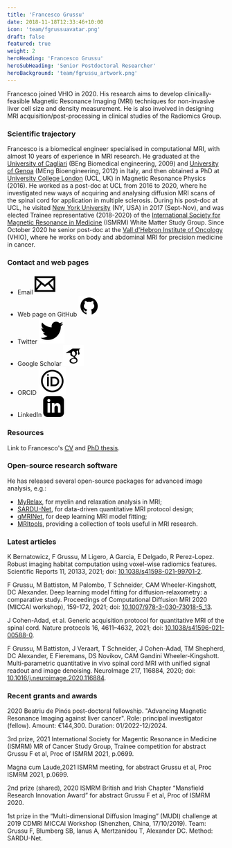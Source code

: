 ```yaml
---
title: 'Francesco Grussu'
date: 2018-11-18T12:33:46+10:00
icon: 'team/fgrussuavatar.png'
draft: false
featured: true
weight: 2
heroHeading: 'Francesco Grussu'
heroSubHeading: 'Senior Postdoctoral Researcher'
heroBackground: 'team/fgrussu_artwork.png'
---
```


Francesco joined VHIO in 2020. His research aims to develop clinically-feasible Magnetic Resonance Imaging (MRI) techniques for non-invasive liver cell size and density measurement. He is also involved in designing MRI acquisition/post-processing in clinical studies of the Radiomics Group.

### Scientific trajectory
Francesco is a biomedical engineer specialised in computational MRI, with almost 10 years of experience in MRI research. He graduated at the [University of Cagliari](https://www.unica.it/unica/en/homepage.page) (BEng Biomedical engineering, 2009) and [University of Genoa](https://unige.it/en) (MEng Bioengineering, 2012) in Italy, and then obtained a PhD at [University College London](https://www.ucl.ac.uk/) (UCL, UK) in Magnetic Resonance Physics (2016). He worked as a post-doc at UCL from 2016 to 2020, where he investigated new ways of acquiring and analysing diffusion MRI scans of the spinal cord for application in multiple sclerosis. During his post-doc at UCL, he visited [New York University](https://med.nyu.edu/departments-institutes/radiology) (NY, USA) in 2017 (Sept-Nov), and was elected Trainee representative (2018-2020) of the [International Society for Magnetic Resonance in Medicine](https://www.ismrm.org/) (ISMRM) White Matter Study Group. Since October 2020 he senior post-doc at the [Vall d'Hebron Institute of Oncology](https://www.vhio.net/) (VHIO), where he works on body and abdominal MRI for precision medicine in cancer.


### Contact and web pages
- Email [![profile](/social/mail.svg)](mailto:fgrussu@vhio.net)
- Web page on GitHub [![profile](/social/github.svg)](https://fragrussu.github.io)
- Twitter [![profile](/social/twitter.svg)](https://twitter.com/fragrussu)
- Google Scholar [![profile](/social/google-scholar.svg)](https://scholar.google.com/citations?user=Zj5Vt3YAAAAJ&hl=en&oi=ao)
- ORCID [![profile](/social/orcid.svg)](https://orcid.org/0000-0002-0945-3909) 
- LinkedIn [![profile](/social/linkedin.svg)](http://linkedin.com/in/francesco-grussu-9a289775)


### Resources
Link to Francesco's [CV](http://fragrussu.github.io/mycv.pdf) and [PhD thesis](https://discovery.ucl.ac.uk/id/eprint/1477007/7/FGrussu_PhD_final_20160320.pdf).


### Open-source research software
He has released several open-source packages for advanced image analysis, e.g.:
* [MyRelax](https://github.com/fragrussu/MyRelax), for myelin and relaxation analysis in MRI;
* [SARDU-Net](https://github.com/fragrussu/sardunet), for data-driven quantitative MRI protocol design;
* [qMRINet](https://github.com/fragrussu/qMRINet), for deep learning MRI model fitting;
* [MRItools](https://github.com/fragrussu/MRItools), providing a collection of tools useful in MRI research.


### Latest articles
K Bernatowicz, F Grussu, M Ligero, A Garcia, E Delgado, R Perez-Lopez. Robust imaging habitat computation using voxel-wise radiomics features. Scientific Reports 11, 20133, 2021; doi: [10.1038/s41598-021-99701-2](https://doi.org/10.1038/s41598-021-99701-2).

F Grussu, M Battiston, M Palombo, T Schneider, CAM Wheeler-Kingshott, DC Alexander. Deep learning model fitting for diffusion-relaxometry: a comparative study. Proceedings of Computational Diffusion MRI 2020 (MICCAI workshop), 159-172, 2021; doi: [10.1007/978-3-030-73018-5_13](https://doi.org/10.1007/978-3-030-73018-5_13).

J Cohen-Adad, et al. Generic acquisition protocol for quantitative MRI of the spinal cord. Nature protocols 16, 4611–4632, 2021; doi: [10.1038/s41596-021-00588-0](https://doi.org/10.1038/s41596-021-00588-0).

F Grussu, M Battiston, J Veraart, T Schneider, J Cohen-Adad, TM Shepherd, DC Alexander, E Fieremans, DS Novikov, CAM Gandini Wheeler-Kingshott. Multi-parametric quantitative in vivo spinal cord MRI with unified signal readout and image denoising. NeuroImage 217, 116884, 2020; doi: [10.1016/j.neuroimage.2020.116884](https://doi.org/10.1016/j.neuroimage.2020.116884).


### Recent grants and awards
2020 Beatriu de Pinós post-doctoral fellowship. "Advancing Magnetic Resonance Imaging against liver cancer". Role: principal investigator (fellow). Amount: €144,300. Duration: 01/2022-12/2024.

3rd prize, 2021 International Society for Magentic Resonance in Medicine (ISMRM) MR of Cancer Study Group, Trainee competition for abstract Grussu F et al, Proc of ISMRM 2021, p.0699.

Magna cum Laude,2021 ISMRM meeting, for abstract Grussu et al, Proc ISMRM 2021, p.0699.

2nd prize (shared), 2020 ISMRM British and Irish Chapter “Mansfield Research Innovation Award” for abstract Grussu F et al, Proc of ISMRM 2020.

1st prize in the “Multi-dimensional Diffusion Imaging” (MUDI) challenge at 2019 CDMRI MICCAI Workshop (Shenzhen, China, 17/10/2019). Team: Grussu F,
Blumberg SB, Ianus A, Mertzanidou T, Alexander DC. Method: SARDU-Net.
